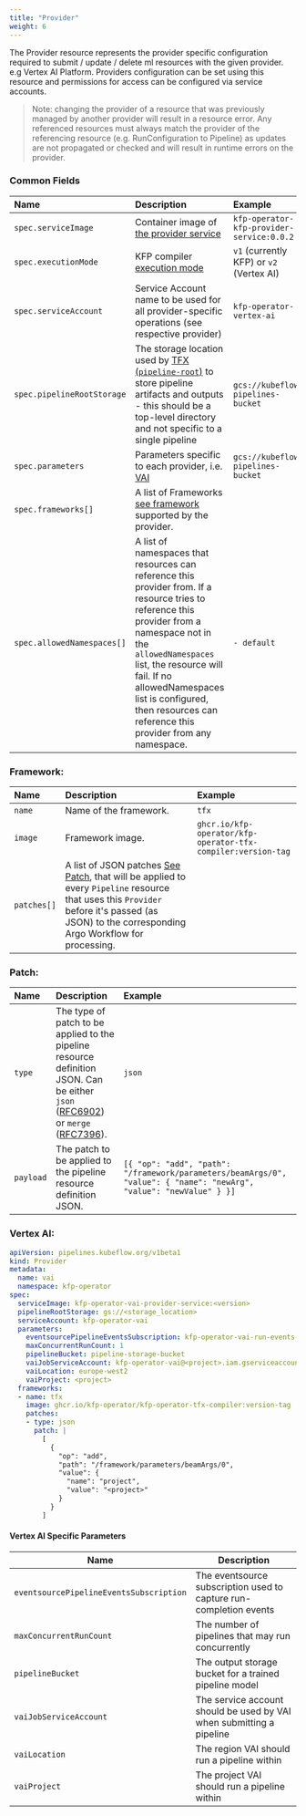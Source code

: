 ```yaml
---
title: "Provider"
weight: 6
---
```


The Provider resource represents the provider specific configuration required to submit / update / delete ml resources with the given provider.
e.g Vertex AI Platform.
Providers configuration can be set using this resource and permissions for access can be configured via service accounts.

> Note: changing the provider of a resource that was previously managed by another provider will result in a resource error.
Any referenced resources must always match the provider of the referencing resource (e.g. RunConfiguration to Pipeline) as updates are not propagated or checked and will result in runtime errors on the provider.

### Common Fields

| Name                       | Description                                                                                                                                                                                                                                                                                                   | Example                                   |
|:---------------------------|:--------------------------------------------------------------------------------------------------------------------------------------------------------------------------------------------------------------------------------------------------------------------------------------------------------------|:------------------------------------------|
| `spec.serviceImage`        | Container image of [the provider service](../../providers/#provider-service)                                                                                                                                                                                                                                  | `kfp-operator-kfp-provider-service:0.0.2` |
| `spec.executionMode`       | KFP compiler [execution mode](https://kubeflow-pipelines.readthedocs.io/en/latest/source/kfp.dsl.html#kfp.dsl.PipelineExecutionMode)                                                                                                                                                                          | `v1` (currently KFP) or `v2` (Vertex AI)  |
| `spec.serviceAccount`      | Service Account name to be used for all provider-specific operations (see respective provider)                                                                                                                                                                                                                | `kfp-operator-vertex-ai`                  |
| `spec.pipelineRootStorage` | The storage location used by [TFX (`pipeline-root`)](https://www.tensorflow.org/tfx/guide/build_tfx_pipeline) to store pipeline artifacts and outputs - this should be a top-level directory and not specific to a single pipeline                                                                            | `gcs://kubeflow-pipelines-bucket`         |
| `spec.parameters`          | Parameters specific to each provider, i.e. [VAI](#vertex-ai-specific-parameters)                                                                                                                                                                                                                              | `gcs://kubeflow-pipelines-bucket`         |
| `spec.frameworks[]`        | A list of Frameworks [see framework](#Framework) supported by the provider.                                                                                                                                                                                                                                   |                                           |
| `spec.allowedNamespaces[]` | A list of namespaces that resources can reference this provider from. If a resource tries to reference this provider from a namespace not in the `allowedNamespaces` list, the resource will fail. If no allowedNamespaces list is configured, then resources can reference this provider from any namespace. | ```- default ```                          |

### Framework:

| Name                  | Description                                                                                                                                                                                                                                                                                                   | Example                                                      |
|:----------------------|:--------------------------------------------------------------------------------------------------------------------------------------------------------------------------------------------------------------------------------------------------------------------------------------------------------------|:-------------------------------------------------------------|
| `name`                | Name of the framework.                                                                                                                                                                                                                                                                                        | `tfx`                                                        |
| `image`               | Framework image.                                                                                                                                                                                                                                                                                              | `ghcr.io/kfp-operator/kfp-operator-tfx-compiler:version-tag` |
| `patches[]`           | A list of JSON patches [See Patch](#Patch),  that will be applied to every `Pipeline` resource that uses this `Provider` before it's passed (as JSON) to the corresponding Argo Workflow for processing.                                                                                                      |                                                              |

### Patch:

| Name      | Description                                                                                                                                                                                                                      | Example                                                                                                             |
|:----------|:---------------------------------------------------------------------------------------------------------------------------------------------------------------------------------------------------------------------------------|:--------------------------------------------------------------------------------------------------------------------|
| `type`    | The type of patch to be applied to the pipeline resource definition JSON. Can be either `json` ([RFC6902](https://datatracker.ietf.org/doc/html/rfc6902)) or `merge` ([RFC7396](https://datatracker.ietf.org/doc/html/rfc7396)). | `json`                                                                                                              |
| `payload` | The patch to be applied to the pipeline resource definition JSON.                                                                                                                                                                | `[{ "op": "add", "path": "/framework/parameters/beamArgs/0", "value": { "name": "newArg", "value": "newValue" } }]` |


### Vertex AI:

```yaml
apiVersion: pipelines.kubeflow.org/v1beta1
kind: Provider
metadata:
  name: vai
  namespace: kfp-operator
spec:
  serviceImage: kfp-operator-vai-provider-service:<version>
  pipelineRootStorage: gs://<storage_location>
  serviceAccount: kfp-operator-vai
  parameters:
    eventsourcePipelineEventsSubscription: kfp-operator-vai-run-events-eventsource
    maxConcurrentRunCount: 1
    pipelineBucket: pipeline-storage-bucket
    vaiJobServiceAccount: kfp-operator-vai@<project>.iam.gserviceaccount.com
    vaiLocation: europe-west2
    vaiProject: <project>
  frameworks:
  - name: tfx
    image: ghcr.io/kfp-operator/kfp-operator-tfx-compiler:version-tag
    patches:
    - type: json
      patch: |
        [
          {
            "op": "add",
            "path": "/framework/parameters/beamArgs/0",
            "value": {
              "name": "project",
              "value": "<project>"
            }
          }
        ]
```

#### Vertex AI Specific Parameters
| Name                                               | Description                                                          |
| -------------------------------------------------- | -------------------------------------------------------------------- |
| `eventsourcePipelineEventsSubscription` | The eventsource subscription used to capture run-completion events   |
| `maxConcurrentRunCount`                 | The number of pipelines that may run concurrently                    |
| `pipelineBucket`                        | The output storage bucket for a trained pipeline model               |
| `vaiJobServiceAccount`                  | The service account should be used by VAI when submitting a pipeline |
| `vaiLocation`                           | The region VAI should run a pipeline within                          |
| `vaiProject`                            | The project VAI should run a pipeline within                         |
